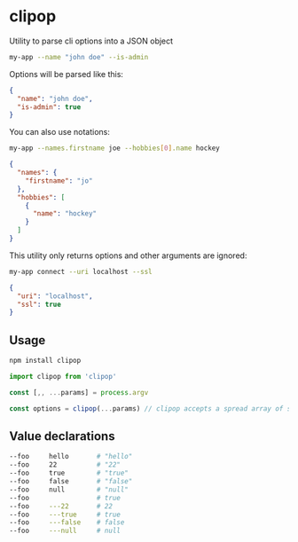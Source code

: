 clipop
===

Utility to parse cli options into a JSON object

```bash
my-app --name "john doe" --is-admin
```

Options will be parsed like this:

```json
{
  "name": "john doe",
  "is-admin": true
}
```

You can also use notations:

```bash
my-app --names.firstname joe --hobbies[0].name hockey 
```
```json
{
  "names": {
    "firstname": "jo"
  },
  "hobbies": [
    {
      "name": "hockey"
    }
  ]
}
```

This utility only returns options and other arguments are ignored:

```bash
my-app connect --uri localhost --ssl 
```
```json
{
  "uri": "localhost",
  "ssl": true
}
```

## Usage

```bash
npm install clipop
```

```ts
import clipop from 'clipop'

const [,, ...params] = process.argv

const options = clipop(...params) // clipop accepts a spread array of strings
```

## Value declarations

```bash
--foo     hello       # "hello"
--foo     22          # "22"
--foo     true        # "true"
--foo     false       # "false"
--foo     null        # "null"
--foo                 # true
--foo     ---22       # 22
--foo     ---true     # true
--foo     ---false    # false
--foo     ---null     # null
```